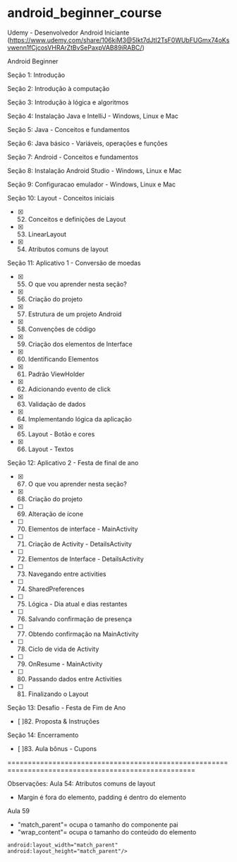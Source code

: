 # android_beginner_course
Udemy - Desenvolvedor Android Iniciante (https://www.udemy.com/share/106kiM3@5Ikt7dJtI2TsF0WUbFUGmx74oKsvwenn1fCjcosVHRArZtBvSePaxpVAB89iRABC/)

Android Beginner

Seção 1: Introdução

Seção 2: Introdução à computação

Seção 3: Introdução à lógica e algoritmos

Seção 4: Instalação Java e IntelliJ - Windows, Linux e Mac

Seção 5: Java - Conceitos e fundamentos

Seção 6: Java básico - Variáveis, operações e funções

Seção 7: Android - Conceitos e fundamentos

Seção 8: Instalação Android Studio - Windows, Linux e Mac

Seção 9: Configuracao emulador - Windows, Linux e Mac

Seção 10: Layout - Conceitos iniciais
- [x] 52. Conceitos e definições de Layout
- [x] 53. LinearLayout
- [x] 54. Atributos comuns de layout

Seção 11: Aplicativo 1 - Conversão de moedas
- [x] 55. O que vou aprender nesta seção?
- [x] 56. Criação do projeto
- [x] 57. Estrutura de um projeto Android
- [x] 58. Convenções de código
- [x] 59. Criação dos elementos de Interface
- [x] 60. Identificando Elementos
- [x] 61. Padrão ViewHolder
- [x] 62. Adicionando evento de click
- [x] 63. Validação de dados
- [x] 64. Implementando lógica da aplicação
- [x] 65. Layout - Botão e cores
- [x] 66. Layout - Textos

Seção 12: Aplicativo 2 - Festa de final de ano
- [x] 67. O que vou aprender nesta seção?
- [x] 68. Criação do projeto
- [	] 69. Alteração de ícone
- [	] 70. Elementos de interface - MainActivity
- [	] 71. Criação de Activity - DetailsActivity
- [	] 72. Elementos de Interface - DetailsActivity
- [	] 73. Navegando entre activities
- [	] 74. SharedPreferences
- [	] 75. Lógica - Dia atual e dias restantes
- [	] 76. Salvando confirmação de presença
- [	] 77. Obtendo confirmação na MainActivity
- [	] 78. Ciclo de vida de Activity
- [	] 79. OnResume - MainActivity
- [	] 80. Passando dados entre Activities
- [	] 81. Finalizando o Layout

Seção 13: Desafio - Festa de Fim de Ano
- [	]82. Proposta & Instruções

Seção 14: Encerramento
- [	]83. Aula bônus - Cupons

====================================================================================================

Observações:
Aula 54: Atributos comuns de layout
- Margin é fora do elemento, padding é dentro do elemento

Aula 59
- "match_parent"= ocupa o tamanho do componente pai
- "wrap_content"= ocupa o tamanho do conteúdo do elemento
```
android:layout_width="match_parent"
android:layout_height="match_parent"/>
```